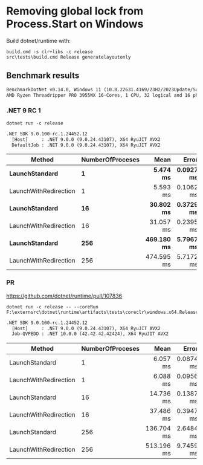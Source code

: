 # Removing global lock from Process.Start on Windows

Build dotnet/runtime with:

```batch
build.cmd -s clr+libs -c release
src\tests\build.cmd Release generatelayoutonly
```

## Benchmark results

```txt
BenchmarkDotNet v0.14.0, Windows 11 (10.0.22631.4169/23H2/2023Update/SunValley3)
AMD Ryzen Threadripper PRO 3955WX 16-Cores, 1 CPU, 32 logical and 16 physical cores
```

### .NET 9 RC 1

```batch
dotnet run -c release
```

```txt
.NET SDK 9.0.100-rc.1.24452.12
  [Host]     : .NET 9.0.0 (9.0.24.43107), X64 RyuJIT AVX2
  DefaultJob : .NET 9.0.0 (9.0.24.43107), X64 RyuJIT AVX2
```

| Method                | NumberOfProceses | Mean       | Error     | StdDev    |
|---------------------- |----------------- |-----------:|----------:|----------:|
| **LaunchStandard**        | **1**                |   **5.474 ms** | **0.0927 ms** | **0.0867 ms** |
| LaunchWithRedirection | 1                |   5.593 ms | 0.1062 ms | 0.1090 ms |
| **LaunchStandard**        | **16**               |  **30.802 ms** | **0.3729 ms** | **0.3488 ms** |
| LaunchWithRedirection | 16               |  31.057 ms | 0.2395 ms | 0.2000 ms |
| **LaunchStandard**        | **256**              | **469.180 ms** | **5.7967 ms** | **5.1387 ms** |
| LaunchWithRedirection | 256              | 474.595 ms | 5.7172 ms | 5.3479 ms |

### PR

https://github.com/dotnet/runtime/pull/107836

```batch
dotnet run -c release -- --coreRun F:\externsrc\dotnet\runtime\artifacts\tests\coreclr\windows.x64.Release\Tests\Core_Root\corerun.exe
```

```txt
.NET SDK 9.0.100-rc.1.24452.12
  [Host]     : .NET 9.0.0 (9.0.24.43107), X64 RyuJIT AVX2
  Job-QVPEDD : .NET 10.0.0 (42.42.42.42424), X64 RyuJIT AVX2
```

| Method                | NumberOfProceses | Mean       | Error     | StdDev     |
|---------------------- |----------------- |-----------:|----------:|-----------:|
| LaunchStandard        | 1                |   6.057 ms | 0.0874 ms |  0.0818 ms |
| LaunchWithRedirection | 1                |   6.088 ms | 0.0956 ms |  0.0894 ms |
| LaunchStandard        | 16               |  14.736 ms | 0.1387 ms |  0.1298 ms |
| LaunchWithRedirection | 16               |  37.486 ms | 0.3947 ms |  0.3499 ms |
| LaunchStandard        | 256              | 136.704 ms | 2.6484 ms |  2.6010 ms |
| LaunchWithRedirection | 256              | 513.196 ms | 9.7459 ms | 10.8325 ms |
